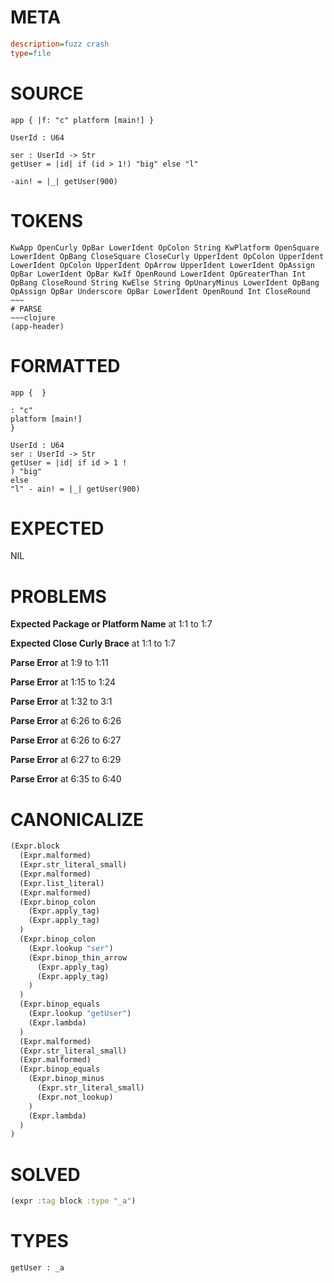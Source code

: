 # META
~~~ini
description=fuzz crash
type=file
~~~
# SOURCE
~~~roc
app { |f: "c" platform [main!] }

UserId : U64

ser : UserId -> Str
getUser = |id| if (id > 1!) "big" else "l"

-ain! = |_| getUser(900)
~~~
# TOKENS
~~~text
KwApp OpenCurly OpBar LowerIdent OpColon String KwPlatform OpenSquare LowerIdent OpBang CloseSquare CloseCurly UpperIdent OpColon UpperIdent LowerIdent OpColon UpperIdent OpArrow UpperIdent LowerIdent OpAssign OpBar LowerIdent OpBar KwIf OpenRound LowerIdent OpGreaterThan Int OpBang CloseRound String KwElse String OpUnaryMinus LowerIdent OpBang OpAssign OpBar Underscore OpBar LowerIdent OpenRound Int CloseRound ~~~
# PARSE
~~~clojure
(app-header)
~~~
# FORMATTED
~~~roc
app {  }

: "c"
platform [main!]
}

UserId : U64
ser : UserId -> Str
getUser = |id| if id > 1 !
) "big"
else 
"l" - ain! = |_| getUser(900)
~~~
# EXPECTED
NIL
# PROBLEMS
**Expected Package or Platform Name**
at 1:1 to 1:7

**Expected Close Curly Brace**
at 1:1 to 1:7

**Parse Error**
at 1:9 to 1:11

**Parse Error**
at 1:15 to 1:24

**Parse Error**
at 1:32 to 3:1

**Parse Error**
at 6:26 to 6:26

**Parse Error**
at 6:26 to 6:27

**Parse Error**
at 6:27 to 6:29

**Parse Error**
at 6:35 to 6:40

# CANONICALIZE
~~~clojure
(Expr.block
  (Expr.malformed)
  (Expr.str_literal_small)
  (Expr.malformed)
  (Expr.list_literal)
  (Expr.malformed)
  (Expr.binop_colon
    (Expr.apply_tag)
    (Expr.apply_tag)
  )
  (Expr.binop_colon
    (Expr.lookup "ser")
    (Expr.binop_thin_arrow
      (Expr.apply_tag)
      (Expr.apply_tag)
    )
  )
  (Expr.binop_equals
    (Expr.lookup "getUser")
    (Expr.lambda)
  )
  (Expr.malformed)
  (Expr.str_literal_small)
  (Expr.malformed)
  (Expr.binop_equals
    (Expr.binop_minus
      (Expr.str_literal_small)
      (Expr.not_lookup)
    )
    (Expr.lambda)
  )
)
~~~
# SOLVED
~~~clojure
(expr :tag block :type "_a")
~~~
# TYPES
~~~roc
getUser : _a
~~~
